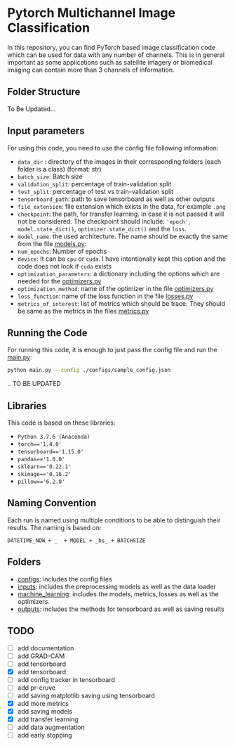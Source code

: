 # Pytorch Multichannel Image Classification

In this repository, you can find PyTorch based image classification code which can be used for data with any number of channels. This is in general important as some applications such as satellite imagery or biomedical imaging can contain more than 3 channels of information.

## Folder Structure

To Be Updated...

## Input parameters

For using this code, you need to use the config file following information:

 
* `data_dir` : directory of the images in their corresponding folders (each folder is a class) (format: str)
* `batch_size`:  Batch size
* `validation_split`: percentage of train-validation split
* `test_split`: percentage of test vs train-validation split
* `tensorboard_path`: path to save tensorboard as well as other outputs
* `file_extension`: file extension which exists in the data, for example `.png`
* `checkpoint`: the path, for transfer learning. In case it is not passed 
                            it will not be considered. The checkpoint should include: 
                `'epoch'`, `model.state_dict()`, `optimizer.state_dict()` and the `loss`.
* `model_name`: the used architecture. The name should be exactly the same from the 
                file [models.py](machine_learning/models.py):
* `num_epochs`: Number of epochs
* `device`: It can be `cpu` or `cuda`. I have intentionally kept this option and the
            code does not look if `cuda` exists
* `optimization_parameters`: a dictionary including the options which are needed for the [optimizers.py](machine_learning/optimizers.py)
* `optimization_method`: name of the optimizer in the file [optimizers.py](machine_learning/optimizers.py)
* `loss_function`: name of the loss function in the file [losses.py](machine_learning/losses.py)
* `metrics_of_interest`: list of metrics which should be trace. They should be same as the metrics in the files [metrics.py](machine_learning/metrics.py) 

## Running the Code

For running this code, it is enough to just pass the config file and run the [main.py](main.py):

```bash
python main.py --config ./configs/sample_config.json
```

.. TO BE UPDATED

## Libraries

This code is based on these libraries:

* `Python 3.7.6 (Anaconda)`
* `torch=='1.4.0'`
* `tensorboard=='1.15.0'`
* `pandas=='1.0.0'`
* `sklearn=='0.22.1'`
* `skimage=='0.16.2'`
* `pillow=='6.2.0'`


## Naming Convention

Each run is named using multiple conditions to be able to distinguish their results. The naming is based on:

```
DATETIME_NOW + _  + MODEL + _bs_ + BATCHSIZE
```

## Folders

* [configs](configs): includes the config files
* [inputs](inputs): includes the preprocessing models as well as the data loader
* [machine_learning](machine_learning): includes the models, metrics, losses as well as the optimizers.
* [outputs](outputs): includes the methods for tensorboard as well as saving results

## TODO

- [ ] add documentation
- [ ] add GRAD-CAM
- [ ] add tensorboard 
- [x] add tensorboard 
- [ ] add config tracker in tensorboard
- [ ] add pr-cruve
- [ ] add saving matplotlib saving using tensorboard
- [x] add more metrics 
- [x] add saving models
- [x] add transfer learning
- [ ] add data augmentation
- [ ] add early stopping